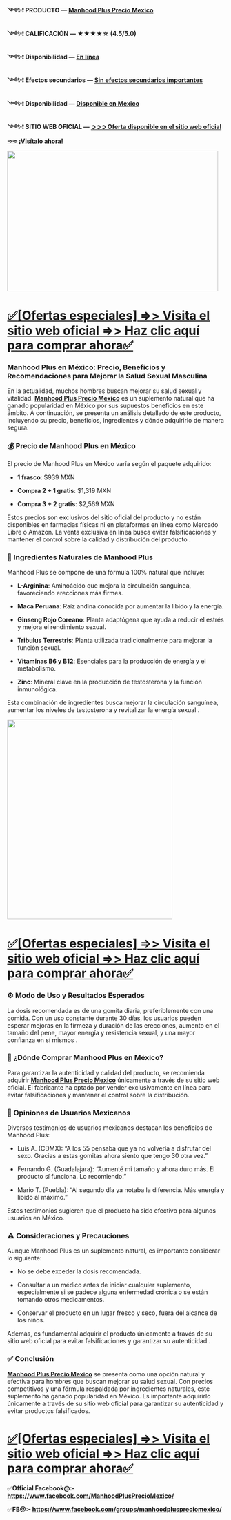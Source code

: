 <p><span lang="hi-IN"><strong>༺✨❗&nbsp;</strong></span><strong>PRODUCTO &mdash;&nbsp;<a href="https://www.facebook.com/ManhoodPlusPrecioMexico/">Manhood Plus Precio Mexico</a></strong></p>
<p><span lang="hi-IN"><strong>༺✨❗&nbsp;</strong></span><strong>CALIFICACI&Oacute;N &mdash; ★★★★☆ (4.5/5.0)</strong></p>
<p><span lang="hi-IN"><strong>༺✨❗&nbsp;</strong></span><strong>Disponibilidad &mdash;&nbsp;<a href="https://www.facebook.com/groups/manhoodpluspreciomexico/">En l&iacute;nea</a></strong></p>
<p><span lang="hi-IN"><strong>༺✨❗&nbsp;</strong></span><strong>Efectos secundarios &mdash;&nbsp;<a href="https://www.facebook.com/ManhoodPlusPrecioMexico/">Sin efectos secundarios importantes</a></strong></p>
<p><span lang="hi-IN"><strong>༺✨❗&nbsp;</strong></span><strong>Disponibilidad &mdash;&nbsp;<a href="https://www.facebook.com/groups/manhoodpluspreciomexico/">Disponible en Mexico</a></strong></p>
<p><span lang="hi-IN"><strong>༺✨❗&nbsp;</strong></span><strong>SITIO WEB OFICIAL &mdash;&nbsp;<a href="https://getdeal24x7.com/manhood-plus-mx-buy">➲➲➲ Oferta disponible en el sitio web oficial ➾➾ &iexcl;Vis&iacute;talo ahora!</a></strong></p>
<div class="separator"><a href="https://www.facebook.com/ManhoodPlusPrecioMexico/" target="_blank" rel="nofollow"><img src="https://blogger.googleusercontent.com/img/b/R29vZ2xl/AVvXsEjg6qSUmheGF6EvivVqsH0Rgi6NKpYKVjrZlViGgAGW9mLGz6JKzIvvn0jSuh3xJef_bzrbbLHDBzgslv9Uhd3xTfPoU5lD3-ZtD1i9qPm0MCaSZ3dI_JLD4_QFe-t4QF_4vKzR78Uce2ylvhCvFTQWb8pH-iKtZ9kgCdknbrxVqgqHUwO3X-wx4gV0V1o/w489-h326/1.png" alt="" width="489" height="326" border="0" data-original-height="425" data-original-width="640" /></a></div>
<h1><u>✅<a href="https://getdeal24x7.com/manhood-plus-mx-buy" target="_blank" rel="nofollow">[Ofertas especiales] =&gt;&gt; Visita el sitio web oficial =&gt;&gt; Haz clic aqu&iacute; para comprar ahora</a>✅</u></h1>
<h3><strong data-end="103" data-start="0">Manhood Plus en M&eacute;xico: Precio, Beneficios y Recomendaciones para Mejorar la Salud Sexual Masculina</strong></h3>
<p data-end="369" data-start="105"><span class="relative -mx-px my-[-0.2rem] rounded px-px py-[0.2rem] transition-colors duration-100 ease-in-out">En la actualidad, muchos hombres buscan mejorar su salud sexual y vitalidad.</span>&nbsp;<span class="relative -mx-px my-[-0.2rem] rounded px-px py-[0.2rem] transition-colors duration-100 ease-in-out"><strong><a href="https://www.facebook.com/ManhoodPlusPrecioMexico/" target="_blank" rel="nofollow">Manhood Plus Precio Mexico</a></strong>&nbsp;es un suplemento natural que ha ganado popularidad en M&eacute;xico por sus supuestos beneficios en este &aacute;mbito.</span>&nbsp;A continuaci&oacute;n, se presenta un an&aacute;lisis detallado de este producto, incluyendo su precio, beneficios, ingredientes y d&oacute;nde adquirirlo de manera segura.</p>
<h3 data-end="415" data-start="376">💰 Precio de Manhood Plus en M&eacute;xico</h3>
<p data-end="493" data-start="417"><span class="relative -mx-px my-[-0.2rem] rounded px-px py-[0.2rem] transition-colors duration-100 ease-in-out">El precio de Manhood Plus en M&eacute;xico var&iacute;a seg&uacute;n el paquete adquirido:</span></p>
<ul data-end="723" data-start="495">
<li data-end="550" data-start="495">
<p data-end="550" data-start="497"><strong data-end="509" data-start="497">1 frasco</strong>:&nbsp;<span class="relative -mx-px my-[-0.2rem] rounded px-px py-[0.2rem] transition-colors duration-100 ease-in-out">$939 MXN</span></p>
</li>
<li data-end="617" data-start="551">
<p data-end="617" data-start="553"><strong data-end="576" data-start="553">Compra 2 + 1 gratis</strong>:&nbsp;<span class="relative -mx-px my-[-0.2rem] rounded px-px py-[0.2rem] transition-colors duration-100 ease-in-out">$1,319 MXN</span></p>
</li>
<li data-end="723" data-start="618">
<p data-end="723" data-start="620"><strong data-end="643" data-start="620">Compra 3 + 2 gratis</strong>:&nbsp;<span class="relative -mx-px my-[-0.2rem] rounded px-px py-[0.2rem] transition-colors duration-100 ease-in-out">$2,569 MXN</span></p>
</li>
</ul>
<p data-end="884" data-start="725"><span class="relative -mx-px my-[-0.2rem] rounded px-px py-[0.2rem] transition-colors duration-100 ease-in-out">Estos precios son exclusivos del sitio oficial del producto y no est&aacute;n disponibles en farmacias f&iacute;sicas ni en plataformas en l&iacute;nea como Mercado Libre o Amazon.</span>&nbsp;<span class="relative -mx-px my-[-0.2rem] rounded px-px py-[0.2rem] transition-colors duration-100 ease-in-out">La venta exclusiva en l&iacute;nea busca evitar falsificaciones y mantener el control sobre la calidad y distribuci&oacute;n del producto</span>&nbsp;.</p>
<h3 data-end="936" data-start="891">🌿 Ingredientes Naturales de Manhood Plus</h3>
<p data-end="1016" data-start="938"><span class="relative -mx-px my-[-0.2rem] rounded px-px py-[0.2rem] transition-colors duration-100 ease-in-out">Manhood Plus se compone de una f&oacute;rmula 100% natural que incluye:</span></p>
<ul data-end="1427" data-start="1018">
<li data-end="1075" data-start="1018">
<p data-end="1075" data-start="1020"><strong data-end="1034" data-start="1020">L-Arginina</strong>:&nbsp;<span class="relative -mx-px my-[-0.2rem] rounded px-px py-[0.2rem] transition-colors duration-100 ease-in-out">Amino&aacute;cido que mejora la circulaci&oacute;n sangu&iacute;nea, favoreciendo erecciones m&aacute;s firmes.</span></p>
</li>
<li data-end="1135" data-start="1076">
<p data-end="1135" data-start="1078"><strong data-end="1094" data-start="1078">Maca Peruana</strong>:&nbsp;<span class="relative -mx-px my-[-0.2rem] rounded px-px py-[0.2rem] transition-colors duration-100 ease-in-out">Ra&iacute;z andina conocida por aumentar la libido y la energ&iacute;a.</span></p>
</li>
<li data-end="1203" data-start="1136">
<p data-end="1203" data-start="1138"><strong data-end="1162" data-start="1138">Ginseng Rojo Coreano</strong>:&nbsp;<span class="relative -mx-px my-[-0.2rem] rounded px-px py-[0.2rem] transition-colors duration-100 ease-in-out">Planta adapt&oacute;gena que ayuda a reducir el estr&eacute;s y mejora el rendimiento sexual.</span></p>
</li>
<li data-end="1270" data-start="1204">
<p data-end="1270" data-start="1206"><strong data-end="1229" data-start="1206">Tribulus Terrestris</strong>:&nbsp;<span class="relative -mx-px my-[-0.2rem] rounded px-px py-[0.2rem] transition-colors duration-100 ease-in-out">Planta utilizada tradicionalmente para mejorar la funci&oacute;n sexual.</span></p>
</li>
<li data-end="1336" data-start="1271">
<p data-end="1336" data-start="1273"><strong data-end="1295" data-start="1273">Vitaminas B6 y B12</strong>:&nbsp;<span class="relative -mx-px my-[-0.2rem] rounded px-px py-[0.2rem] transition-colors duration-100 ease-in-out">Esenciales para la producci&oacute;n de energ&iacute;a y el metabolismo.</span></p>
</li>
<li data-end="1427" data-start="1337">
<p data-end="1427" data-start="1339"><strong data-end="1347" data-start="1339">Zinc</strong>:&nbsp;<span class="relative -mx-px my-[-0.2rem] rounded px-px py-[0.2rem] transition-colors duration-100 ease-in-out">Mineral clave en la producci&oacute;n de testosterona y la funci&oacute;n inmunol&oacute;gica.</span></p>
</li>
</ul>
<p data-end="1548" data-start="1429"><span class="relative -mx-px my-[-0.2rem] rounded px-px py-[0.2rem] transition-colors duration-100 ease-in-out">Esta combinaci&oacute;n de ingredientes busca mejorar la circulaci&oacute;n sangu&iacute;nea, aumentar los niveles de testosterona y revitalizar la energ&iacute;a sexual</span>&nbsp;.</p>
<div class="separator"><a href="https://www.facebook.com/ManhoodPlusPrecioMexico/" target="_blank" rel="nofollow"><img src="https://blogger.googleusercontent.com/img/b/R29vZ2xl/AVvXsEinOd6XzZ_VK_AEoYAy7BjEHYGTHFi4d0TaR8kkKLlHMBg1gBqK4sj4DC19sqCdGbE_zDM6D8_sBE7xJ9K0BZRIXNTrljNLqkk6f8vFvd409-u3AdugFc0K2moaSnPOXNiCj3CKyPhYnYcAfC2FChLeF1DoQmIL2v5tUtq3yB8AqnnYCEa-QxqrMYrmTXg/w383-h463/499464727_122100694022878574_950935029252277845_n.jpg" alt="" width="383" height="463" border="0" data-original-height="189" data-original-width="190" /></a></div>
<h1><u>✅<a href="https://getdeal24x7.com/manhood-plus-mx-buy" target="_blank" rel="nofollow">[Ofertas especiales] =&gt;&gt; Visita el sitio web oficial =&gt;&gt; Haz clic aqu&iacute; para comprar ahora</a>✅</u></h1>
<h3 data-end="1596" data-start="1555">⚙️ Modo de Uso y Resultados Esperados</h3>
<p data-end="1757" data-start="1598"><span class="relative -mx-px my-[-0.2rem] rounded px-px py-[0.2rem] transition-colors duration-100 ease-in-out">La dosis recomendada es de una gomita diaria, preferiblemente con una comida.</span>&nbsp;<span class="relative -mx-px my-[-0.2rem] rounded px-px py-[0.2rem] transition-colors duration-100 ease-in-out">Con un uso constante durante 30 d&iacute;as, los usuarios pueden esperar mejoras en la firmeza y duraci&oacute;n de las erecciones, aumento en el tama&ntilde;o del pene, mayor energ&iacute;a y resistencia sexual, y una mayor confianza en s&iacute; mismos</span>&nbsp;.</p>
<h3 data-end="1809" data-start="1764">🛒 &iquest;D&oacute;nde Comprar Manhood Plus en M&eacute;xico?</h3>
<p data-end="1970" data-start="1811"><span class="relative -mx-px my-[-0.2rem] rounded px-px py-[0.2rem] transition-colors duration-100 ease-in-out">Para garantizar la autenticidad y calidad del producto, se recomienda adquirir&nbsp;<strong><a href="https://www.facebook.com/ManhoodPlusPrecioMexico/" target="_blank" rel="nofollow">Manhood Plus Precio Mexico</a></strong>&nbsp;&uacute;nicamente a trav&eacute;s de su sitio web oficial</span>.&nbsp;<span class="relative -mx-px my-[-0.2rem] rounded px-px py-[0.2rem] transition-colors duration-100 ease-in-out">El fabricante ha optado por vender exclusivamente en l&iacute;nea para evitar falsificaciones y mantener el control sobre la distribuci&oacute;n.</span></p>
<h3 data-end="2015" data-start="1977">🧪 Opiniones de Usuarios Mexicanos</h3>
<p data-end="2095" data-start="2017"><span class="relative -mx-px my-[-0.2rem] rounded px-px py-[0.2rem] transition-colors duration-100 ease-in-out">Diversos testimonios de usuarios mexicanos destacan los beneficios de Manhood Plus:</span></p>
<ul data-end="2261" data-start="2097">
<li data-end="2138" data-start="2097">
<p data-end="2138" data-start="2099"><span class="relative -mx-px my-[-0.2rem] rounded px-px py-[0.2rem] transition-colors duration-100 ease-in-out">Luis A. (CDMX): &ldquo;A los 55 pensaba que ya no volver&iacute;a a disfrutar del sexo. Gracias a estas gomitas ahora siento que tengo 30 otra vez.&rdquo;</span></p>
</li>
<li data-end="2180" data-start="2139">
<p data-end="2180" data-start="2141"><span class="relative -mx-px my-[-0.2rem] rounded px-px py-[0.2rem] transition-colors duration-100 ease-in-out">Fernando G. (Guadalajara): &ldquo;Aument&eacute; mi tama&ntilde;o y ahora duro m&aacute;s. El producto s&iacute; funciona. Lo recomiendo.&rdquo;</span></p>
</li>
<li data-end="2261" data-start="2181">
<p data-end="2261" data-start="2183"><span class="relative -mx-px my-[-0.2rem] rounded px-px py-[0.2rem] transition-colors duration-100 ease-in-out">Mario T. (Puebla): &ldquo;Al segundo d&iacute;a ya notaba la diferencia. M&aacute;s energ&iacute;a y libido al m&aacute;ximo.&rdquo;</span></p>
</li>
</ul>
<p data-end="2341" data-start="2263"><span class="relative -mx-px my-[-0.2rem] rounded px-px py-[0.2rem] transition-colors duration-100 ease-in-out">Estos testimonios sugieren que el producto ha sido efectivo para algunos usuarios en M&eacute;xico.</span></p>
<h3 data-end="2385" data-start="2348">⚠️ Consideraciones y Precauciones</h3>
<p data-end="2465" data-start="2387"><span class="relative -mx-px my-[-0.2rem] rounded px-px py-[0.2rem] transition-colors duration-100 ease-in-out">Aunque Manhood Plus es un suplemento natural, es importante considerar lo siguiente:</span></p>
<ul data-end="2635" data-start="2467">
<li data-end="2508" data-start="2467">
<p data-end="2508" data-start="2469"><span class="relative -mx-px my-[-0.2rem] rounded px-px py-[0.2rem] transition-colors duration-100 ease-in-out">No se debe exceder la dosis recomendada.</span></p>
</li>
<li data-end="2550" data-start="2509">
<p data-end="2550" data-start="2511"><span class="relative -mx-px my-[-0.2rem] rounded px-px py-[0.2rem] transition-colors duration-100 ease-in-out">Consultar a un m&eacute;dico antes de iniciar cualquier suplemento, especialmente si se padece alguna enfermedad cr&oacute;nica o se est&aacute;n tomando otros medicamentos.</span></p>
</li>
<li data-end="2635" data-start="2551">
<p data-end="2635" data-start="2553"><span class="relative -mx-px my-[-0.2rem] rounded px-px py-[0.2rem] transition-colors duration-100 ease-in-out">Conservar el producto en un lugar fresco y seco, fuera del alcance de los ni&ntilde;os.</span></p>
</li>
</ul>
<p data-end="2762" data-start="2637"><span class="relative -mx-px my-[-0.2rem] rounded px-px py-[0.2rem] transition-colors duration-100 ease-in-out">Adem&aacute;s, es fundamental adquirir el producto &uacute;nicamente a trav&eacute;s de su sitio web oficial para evitar falsificaciones y garantizar su autenticidad</span>&nbsp;.</p>
<h3 data-end="2785" data-start="2769">✅ Conclusi&oacute;n</h3>
<p data-end="2953" data-start="2787"><span class="relative -mx-px my-[-0.2rem] rounded px-px py-[0.2rem] transition-colors duration-100 ease-in-out"><strong><a href="https://www.facebook.com/ManhoodPlusPrecioMexico/" target="_blank" rel="nofollow">Manhood Plus Precio Mexico</a></strong>&nbsp;se presenta como una opci&oacute;n natural y efectiva para hombres que buscan mejorar su salud sexual.</span>&nbsp;<span class="relative -mx-px my-[-0.2rem] rounded px-px py-[0.2rem] transition-colors duration-100 ease-in-out">Con precios competitivos y una f&oacute;rmula respaldada por ingredientes naturales, este suplemento ha ganado popularidad en M&eacute;xico.</span>&nbsp;<span class="relative -mx-px my-[-0.2rem] rounded px-px py-[0.2rem] transition-colors duration-100 ease-in-out">Es importante adquirirlo &uacute;nicamente a trav&eacute;s de su sitio web oficial para garantizar su autenticidad y evitar productos falsificados.</span></p>
<h1><u>✅<a href="https://getdeal24x7.com/manhood-plus-mx-buy" target="_blank" rel="nofollow">[Ofertas especiales] =&gt;&gt; Visita el sitio web oficial =&gt;&gt; Haz clic aqu&iacute; para comprar ahora</a>✅</u></h1>
<p>✅<strong>Official Facebook@:- <a href="https://www.facebook.com/ManhoodPlusPrecioMexico/">https://www.facebook.com/ManhoodPlusPrecioMexico/</a></strong></p>
<p>✅<strong>FB@:- <a href="https://www.facebook.com/groups/manhoodpluspreciomexico/">https://www.facebook.com/groups/manhoodpluspreciomexico/</a></strong></p>
